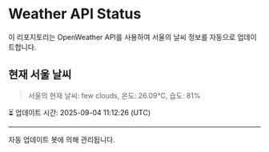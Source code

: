 
# Weather API Status

이 리포지토리는 OpenWeather API를 사용하여 서울의 날씨 정보를 자동으로 업데이트합니다.

## 현재 서울 날씨
> 서울의 현재 날씨: few clouds, 온도: 26.09°C, 습도: 81%

⏳ 업데이트 시간: 2025-09-04 11:12:26 (UTC)

---
자동 업데이트 봇에 의해 관리됩니다.
